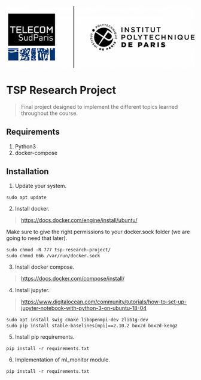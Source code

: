 <p align="center">
<img src=assets/tsp-ipparis.png>
</p>

# TSP Research Project
> Final project designed to implement the different topics learned throughout the course.

## Requirements
1. Python3
2. docker-compose

## Installation

1. Update your system.
```
sudo apt update
```

2. Install docker.
> https://docs.docker.com/engine/install/ubuntu/

Make sure to give the right permissions to your docker.sock folder (we are going to need that later).

```
sudo chmod -R 777 tsp-research-project/
sudo chmod 666 /var/run/docker.sock
```

3. Install docker compose.
> https://docs.docker.com/compose/install/

4. Install jupyter.
> https://www.digitalocean.com/community/tutorials/how-to-set-up-jupyter-notebook-with-python-3-on-ubuntu-18-04

```
sudo apt install swig cmake libopenmpi-dev zlib1g-dev
sudo pip install stable-baselines[mpi]==2.10.2 box2d box2d-kengz
```

5. Install pip requirements.
```
pip install -r requirements.txt
```

6. Implementation of ml_monitor module.
```
pip install -r requirements.txt
```